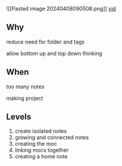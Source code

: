 ![[Pasted image 20240408090508.png]]
[vid](https://youtu.be/P1u3UZQmaRo?list=PLDSpam7EKMlXjils9uzFYUH-FbUgN17GI)

## Why

reduce need for folder and tags

allow bottom up and top down thinking

## When

too many notes 

making project

## Levels

1. create isolated notes
2. growing and connected notes
3. creating the moc
4. linking mocs together
5. creating a home note

